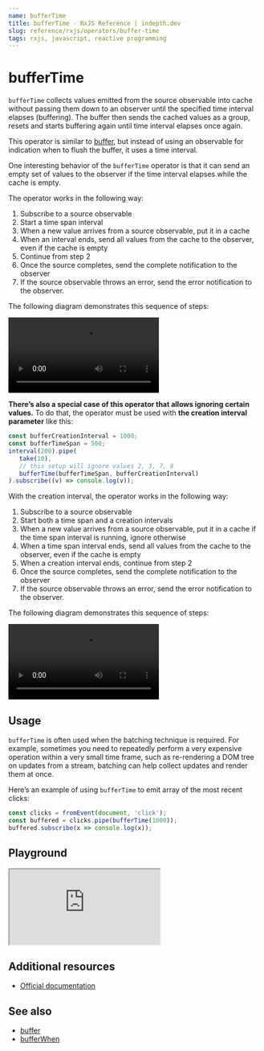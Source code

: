 ```yaml
---
name: bufferTime
title: bufferTime - RxJS Reference | indepth.dev
slug: reference/rxjs/operators/buffer-time
tags: rxjs, javascript, reactive programming
---
```


# bufferTime

`bufferTime` collects values emitted from the source observable into cache without passing them down to an observer until the specified time interval elapses (buffering). The buffer then sends the cached values as a group, resets and starts buffering again until time interval elapses once again.

This operator is similar to [buffer](https://indepth.dev/reference/rxjs/operators/buffer), but instead of using an observable for indication when to flush the buffer, it uses a time interval.

One interesting behavior of the `bufferTime` operator is that it can send an empty set of values to the observer if the time interval elapses while the cache is empty.

The operator works in the following way:

1. Subscribe to a source observable
2. Start a time span interval
3. When a new value arrives from a source observable, put it in a cache
4. When an interval ends, send all values from the cache to the observer, even if the cache is empty
5. Continue from step 2
6. Once the source completes, send the complete notification to the observer
7. If the source observable throws an error, send the error notification to the observer.

The following diagram demonstrates this sequence of steps:

<video>
    <source src="https://images.indepth.dev/references/rxjs/operators/buffer-time.mp4">
</video>

**There’s also a special case of this operator that allows ignoring certain values.** To do that, the operator must be used with **the creation interval parameter** like this:

```javascript
const bufferCreationInterval = 1000;
const bufferTimeSpan = 500;
interval(200).pipe(
   take(10),
   // this setup will ignore values 2, 3, 7, 8
   bufferTime(bufferTimeSpan, bufferCreationInterval)
).subscribe((v) => console.log(v));
```

With the creation interval, the operator works in the following way:

1. Subscribe to a source observable
2. Start both a time span and a creation intervals
3. When a new value arrives from a source observable, put it in a cache if the time span interval is running, ignore otherwise 
4. When a time span interval ends, send all values from the cache to the observer, even if the cache is empty
5. When a creation interval ends, continue from step 2
6. Once the source completes, send the complete notification to the observer
7. If the source observable throws an error, send the error notification to the observer.

The following diagram demonstrates this sequence of steps:

<video>
    <source src="https://images.indepth.dev/references/rxjs/operators/buffer-time-plus-creation-interval.mp4">
</video>

## Usage
`bufferTime` is often used when the batching technique is required. For example, sometimes you need to repeatedly perform a very expensive operation within a very small time frame, such as re-rendering a DOM tree on updates from a stream, batching can help collect updates and render them at once.

Here’s an example of using `bufferTime` to emit array of the most recent clicks:

```javascript
const clicks = fromEvent(document, 'click');
const buffered = clicks.pipe(bufferTime(1000));
buffered.subscribe(x => console.log(x));
```

## Playground

<iframe src="https://stackblitz.com/edit/indepth-rxjs-buffer-time?embed=1&file=index.ts"></iframe>

## Additional resources

- [Official documentation](https://rxjs.dev/api/operators/bufferTime)

## See also

- [buffer](https://indepth.dev/reference/rxjs/operators/buffer)
- [bufferWhen](https://indepth.dev/reference/rxjs/operators/buffer-when)
